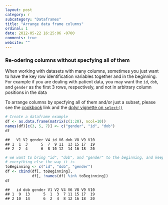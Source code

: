 ```yaml
---
layout: post
category: r
subcategory: "Dataframes"
title: "Arrange data frame columns"
ordinal: 1
date: 2012-05-22 16:25:06 -0700
comments: true
website: ""
---
```

<!--break-->

### Re-odering columns without specfying all of them
When working with datasets with many columns, sometimes you just want to have
the key row identification variables together and in the beginning.  For example
if you are dealing with patient data, you may want the `id`, `dob`, and `gender`
as the first 3 rows, respectively, and not in arbitrary column positions in the data

To arrange columns by specfying all of them and/or just a subset, please see the
[cookbook](http://www.cookbook-r.com/Manipulating_data/Reordering_the_columns_in_a_data_frame/)
link and the
[dplyr vignette on `select()`](http://cran.rstudio.com/web/packages/dplyr/vignettes/introduction.html)

```r
# Create a dataframe example
df <- as.data.frame(matrix(c(1:20), ncol=10))
names(df)[c(3, 5, 7)] <- c("gender", "id", "dob")
df
```

```
##   V1 V2 gender V4 id V6 dob V8 V9 V10
## 1  1  3      5  7  9 11  13 15 17  19
## 2  2  4      6  8 10 12  14 16 18  20
```


```r
# we want to bring "id", "dob", and "gender" to the beginning, and keep
# everything else the way it is
toBeginning <- c("id", "dob", "gender")
df <- cbind(df[, toBeginning],
            df[, !names(df) %in% toBeginning])
df
```

```
##   id dob gender V1 V2 V4 V6 V8 V9 V10
## 1  9  13      5  1  3  7 11 15 17  19
## 2 10  14      6  2  4  8 12 16 18  20
```
